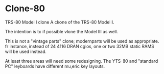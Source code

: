 # Clone-80
TRS-80 Model I clone
A ckone of the TRS-80 Model I.

The intention is to if possible vlone the Model III as well.

This is not a "vintage parts" clone; modernparts will be used as
appropriate.  fr instance, instead of 24 4116 DRAN cgios, one or two 32MB
static RAMS will be used instead.

At least three areas will need some redesigning.
The YTS-80 and "standard PC" leyboards have different mu,eric key layouts.